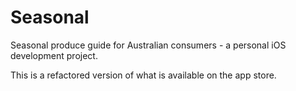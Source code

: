 # Seasonal

Seasonal produce guide for Australian consumers - a personal iOS development project.

This is a refactored version of what is available on the app store. 
